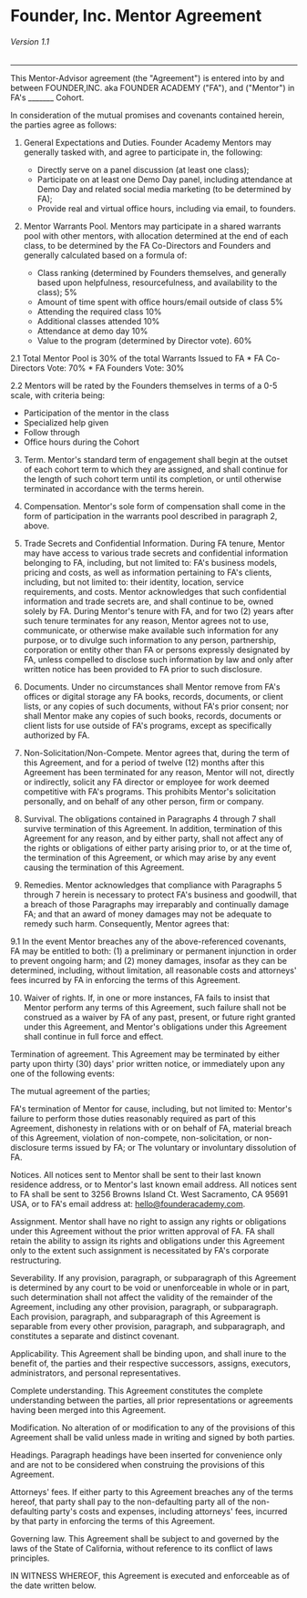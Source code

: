 # Founder, Inc. Mentor Agreement
###### Version 1.1
---

This Mentor-Advisor agreement (the "Agreement") is entered into by and between FOUNDER,INC. aka FOUNDER ACADEMY ("FA"), and ("Mentor") in FA's _______ Cohort.  

In consideration of the mutual promises and covenants contained herein, the parties agree as follows:

1. General Expectations and Duties. Founder Academy Mentors may generally tasked with, and agree to participate in, the following:

   * Directly serve on a panel discussion (at least one class);
   * Participate on at least one Demo Day panel, including attendance at Demo Day and related social media marketing (to be determined by FA);
   * Provide real and virtual office hours, including via email, to founders.


2. Mentor Warrants Pool. 
Mentors may participate in a shared warrants pool with other mentors, with allocation determined at the end of each class, to be determined by the FA Co-Directors and Founders and generally calculated based on a formula of:

    * Class ranking (determined by Founders themselves, and generally based upon helpfulness, resourcefulness, and availability to the class); 5%
    * Amount of time spent with office hours/email outside of class 5%
    * Attending the required class 10%
    * Additional classes attended 10%
    * Attendance at demo day 10%
    * Value to the program (determined by Director vote). 60%

2.1 Total Mentor Pool is 30% of the total Warrants Issued to FA
    * FA Co-Directors Vote: 70%
    * FA Founders Vote: 30%
 
2.2 Mentors will be rated by the Founders themselves in terms of a 0-5 scale, with criteria being: 	

   * Participation of the mentor in the class
   * Specialized  help given
   * Follow through
   * Office hours during the Cohort

3. Term. Mentor's standard term of engagement shall begin at the outset of each cohort term to which they are assigned, and shall continue for the length of such cohort term until its completion, or until otherwise terminated in accordance with the terms herein.

4. Compensation. Mentor's sole form of compensation shall come in the form of participation in the warrants pool described in paragraph 2, above.

5. Trade Secrets and Confidential Information. During FA tenure, Mentor may have access to various trade secrets and confidential information belonging to FA, including, but not limited to: FA's business models, pricing and costs, as well as information pertaining to FA's clients, including, but not limited to: their identity, location, service requirements, and costs. Mentor acknowledges that such confidential information and trade secrets are, and shall continue to be, owned solely by FA. During Mentor's tenure with FA, and for two (2) years after such tenure terminates for any reason, Mentor agrees not to use, communicate, or otherwise make available such information for any purpose, or to divulge such information to any person, partnership, corporation or entity other than FA or persons expressly designated by FA, unless compelled to disclose such information by law and only after written notice has been provided to FA prior to such disclosure.

6. Documents. Under no circumstances shall Mentor remove from FA's offices or digital storage any FA books, records, documents, or client lists, or any copies of such documents, without FA's prior consent; nor shall Mentor make any copies of such books, records, documents or client lists for use outside of FA's programs, except as specifically authorized by FA.

7. Non-Solicitation/Non-Compete. Mentor agrees that, during the term of this Agreement, and for a period of twelve (12) months after this Agreement has been terminated for any reason, Mentor will not, directly or indirectly, solicit any FA director or employee for work deemed competitive with FA's programs. This prohibits Mentor's solicitation personally, and on behalf of any other person, firm or company.

8. Survival. The obligations contained in Paragraphs 4 through 7 shall survive termination of this Agreement. In addition, termination of this Agreement for any reason, and by either party, shall not affect any of the rights or obligations of either party arising prior to, or at the time of, the termination of this Agreement, or which may arise by any event causing the termination of this Agreement.

9. Remedies. Mentor acknowledges that compliance with Paragraphs 5 through 7 herein is necessary to protect FA's business and goodwill, that a breach of those Paragraphs may irreparably and continually damage FA; and that an award of money damages may not be adequate to remedy such harm. Consequently, Mentor agrees that:

9.1 In the event Mentor breaches any of the above-referenced covenants, FA may be entitled to both: (1) a preliminary or permanent injunction in order to prevent ongoing harm; and (2) money damages, insofar as they can be determined, including, without limitation, all reasonable costs and attorneys' fees incurred by FA in enforcing the terms of this Agreement.

10. Waiver of rights. If, in one or more instances, FA fails to insist that Mentor perform any terms of this Agreement, such failure shall not be construed as a waiver by FA of any past, present, or future right granted under this Agreement, and Mentor's obligations under this Agreement shall continue in full force and effect.

Termination of agreement. This Agreement may be terminated by either party upon thirty (30) days' prior written notice, or immediately upon any one of the following events:

The mutual agreement of the parties;

FA's termination of Mentor for cause, including, but not limited to: Mentor's failure to perform those duties reasonably required as part of this Agreement, dishonesty in relations with or on behalf of FA, material breach of this Agreement, violation of non-compete, non-solicitation, or non-disclosure terms issued by FA; or The voluntary or involuntary dissolution of FA.

Notices. All notices sent to Mentor shall be sent to their last known residence address, or to Mentor's last known email address. All notices sent to FA shall be sent to 3256 Browns Island Ct. West Sacramento, CA 95691 USA, or to FA's email address at: hello@founderacademy.com.

Assignment. Mentor shall have no right to assign any rights or obligations under this Agreement without the prior written approval of FA. FA shall retain the ability to assign its rights and obligations under this Agreement only to the extent such assignment is necessitated by FA's corporate restructuring.

Severability. If any provision, paragraph, or subparagraph of this Agreement is determined by any court to be void or unenforceable in whole or in part, such determination shall not affect the validity of the remainder of the Agreement, including any other provision, paragraph, or subparagraph. Each provision, paragraph, and subparagraph of this Agreement is separable from every other provision, paragraph, and subparagraph, and constitutes a separate and distinct covenant.

Applicability. This Agreement shall be binding upon, and shall inure to the benefit of, the parties and their respective successors, assigns, executors, administrators, and personal representatives.

Complete understanding. This Agreement constitutes the complete understanding between the parties, all prior representations or agreements having been merged into this Agreement.

Modification. No alteration of or modification to any of the provisions of this Agreement shall be valid unless made in writing and signed by both parties.

Headings. Paragraph headings have been inserted for convenience only and are not to be considered when construing the provisions of this Agreement.

Attorneys' fees. If either party to this Agreement breaches any of the terms hereof, that party shall pay to the non-defaulting party all of the non-defaulting party's costs and expenses, including attorneys' fees, incurred by that party in enforcing the terms of this Agreement.

Governing law. This Agreement shall be subject to and governed by the laws of the State of California, without reference to its conflict of laws principles.

IN WITNESS WHEREOF, this Agreement is executed and enforceable as of the date written below.

